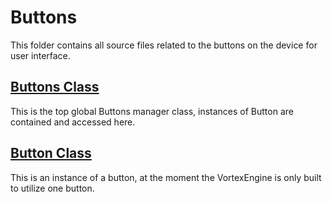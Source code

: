 # Buttons

This folder contains all source files related to the buttons on the device for user interface.

## [Buttons Class](Buttons.h)


This is the top global Buttons manager class, instances of Button are contained and accessed here.

## [Button Class](Button.h)

This is an instance of a button, at the moment the VortexEngine is only built to utilize one button.
